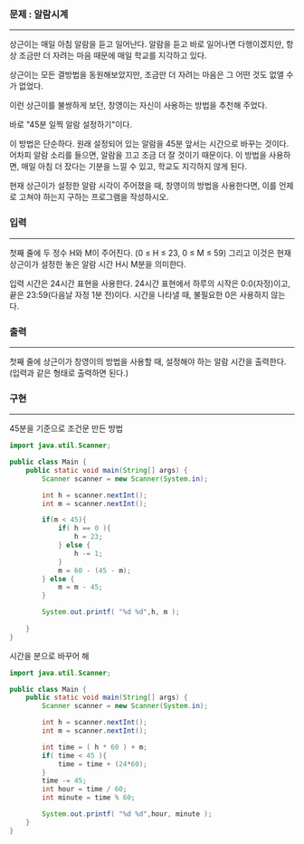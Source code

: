 ### 문제 : 알람시계

<hr >

상근이는 매일 아침 알람을 듣고 일어난다. 알람을 듣고 바로 일어나면 다행이겠지만, 항상 조금만 더 자려는 마음 때문에 매일 학교를 지각하고 있다.

상근이는 모든 결방법을 동원해보았지만, 조금만 더 자려는 마음은 그 어떤 것도 없앨 수가 없었다.

이런 상근이를 불쌍하게 보던, 창영이는 자신이 사용하는 방법을 추천해 주었다.

바로 "45분 일찍 알람 설정하기"이다.

이 방법은 단순하다. 원래 설정되어 있는 알람을 45분 앞서는 시간으로 바꾸는 것이다. 어차피 알람 소리를 들으면, 알람을 끄고 조금 더 잘 것이기 때문이다. 이 방법을 사용하면, 매일 아침 더 잤다는 기분을 느낄 수 있고, 학교도 지각하지 않게 된다.

현재 상근이가 설정한 알람 시각이 주어졌을 때, 창영이의 방법을 사용한다면, 이를 언제로 고쳐야 하는지 구하는 프로그램을 작성하시오.

### 입력

<hr >

첫째 줄에 두 정수 H와 M이 주어진다. (0 ≤ H ≤ 23, 0 ≤ M ≤ 59) 그리고 이것은 현재 상근이가 설정한 놓은 알람 시간 H시 M분을 의미한다.

입력 시간은 24시간 표현을 사용한다. 24시간 표현에서 하루의 시작은 0:0(자정)이고, 끝은 23:59(다음날 자정 1분 전)이다. 시간을 나타낼 때, 불필요한 0은 사용하지 않는다.

### 출력

<hr >

첫째 줄에 상근이가 창영이의 방법을 사용할 때, 설정해야 하는 알람 시간을 출력한다. (입력과 같은 형태로 출력하면 된다.)

### 구현

<hr >

45분을 기준으로 조건문 만든 방법
~~~ Java
import java.util.Scanner;

public class Main {
    public static void main(String[] args) {
        Scanner scanner = new Scanner(System.in);

        int h = scanner.nextInt();
        int m = scanner.nextInt();

        if(m < 45){
            if( h == 0 ){
                h = 23;
            } else {
                h -= 1;
            }
            m = 60 - (45 - m);
        } else {
            m = m - 45;
        }

        System.out.printf( "%d %d",h, m );
        
    }
}
~~~

시간을 분으로 바꾸어 해
~~~ Java
import java.util.Scanner;

public class Main {
    public static void main(String[] args) {
        Scanner scanner = new Scanner(System.in);

        int h = scanner.nextInt();
        int m = scanner.nextInt();

        int time = ( h * 60 ) + m;
        if( time < 45 ){
            time = time + (24*60);
        }
        time -= 45;
        int hour = time / 60;
        int minute = time % 60;

        System.out.printf( "%d %d",hour, minute );
    }
}
~~~